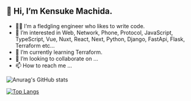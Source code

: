 ## 👋 Hi, I’m Kensuke Machida.
- 👨‍💻 I’m a fledgling engineer who likes to write code.
- 👀 I’m interested in Web, Network, Phone, Protocol, JavaScript, TypeScript, Vue, Nuxt, React, Next, Python, Django, FastApi, Flask, Terraform etc...
- 🌱 I’m currently learning Terraform.
- 💞️ I’m looking to collaborate on ...
- 📫 How to reach me ...

![Anurag's GitHub stats](https://github-readme-stats.vercel.app/api/?username=ken-1200&show_icons=true&title_color=fff&icon_color=79ff97&text_color=9f9f9f&bg_color=151515)

[![Top Langs](https://github-readme-stats.vercel.app/api/top-langs/?username=ken-1200&layout=compact&title_color=fff&icon_color=79ff97&text_color=9f9f9f&bg_color=151515)](https://github.com/anuraghazra/github-readme-stats)

<!---
ken-1200/ken-1200 is a ✨ special ✨ repository because its `README.md` (this file) appears on your GitHub profile.
You can click the Preview link to take a look at your changes.
--->
